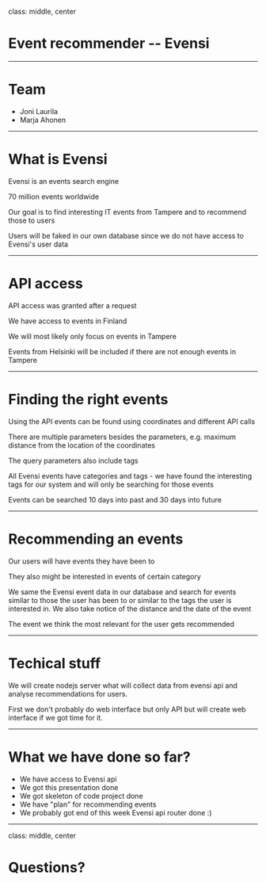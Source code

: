 class: middle, center

# Event recommender -- Evensi

---

# Team

- Joni Laurila
- Marja Ahonen

---

# What is Evensi

Evensi is an events search engine

70 million events worldwide

Our goal is to find interesting IT events from Tampere and to recommend those to users

Users will be faked in our own database since we do not have access to Evensi's user data

---

# API access

API access was granted after a request

We have access to events in Finland

We will most likely only focus on events in Tampere

Events from Helsinki will be included if there are not enough events in Tampere

---

# Finding the right events

Using the API events can be found using coordinates and different API calls

There are multiple parameters besides the parameters, e.g. maximum distance from the location of the coordinates

The query parameters also include tags

All Evensi events have categories and tags - we have found the interesting tags for our system and will only be searching for those events

Events can be searched 10 days into past and 30 days into future

---

# Recommending an events

Our users will have events they have been to

They also might be interested in events of certain category

We same the Evensi event data in our database and search for events similar to those the user has been to or similar to the tags the user is interested in. We also take notice of the distance and the date of the event

The event we think the most relevant for the user gets recommended

---

# Techical stuff

We will create nodejs server what will collect data from evensi api and analyse recommendations for users.

First we don't probably do web interface but only API but will create web interface if we got time for it.

---

# What we have done so far?

- We have access to Evensi api
- We got this presentation done
- We got skeleton of code project done
- We have "plan" for recommending events
- We probably got end of this week Evensi api router done :)

---
class: middle, center

# Questions?
